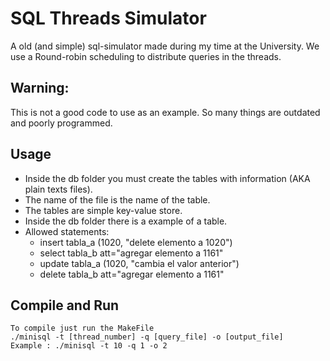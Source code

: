 SQL Threads Simulator
====================
A old (and simple) sql-simulator made during my time at the University.
We use a Round-robin scheduling to distribute queries in the threads.

## Warning: 
This is not a good code to use as an example.
So many things are outdated and poorly programmed.

## Usage
- Inside the db folder you must create the tables with information (AKA plain texts files).
- The name of the file is the name of the table.
- The tables are simple key-value store.
- Inside the db folder there is a example of a table.
- Allowed statements:
	- insert tabla_a (1020, "delete elemento a 1020")
	- select tabla_b att="agregar elemento a 1161"
	- update tabla_a (1020, "cambia el valor anterior")
	- delete tabla_b att="agregar elemento a 1161"

## Compile and Run

```
To compile just run the MakeFile
./minisql -t [thread_number] -q [query_file] -o [output_file]
Example : ./minisql -t 10 -q 1 -o 2
```